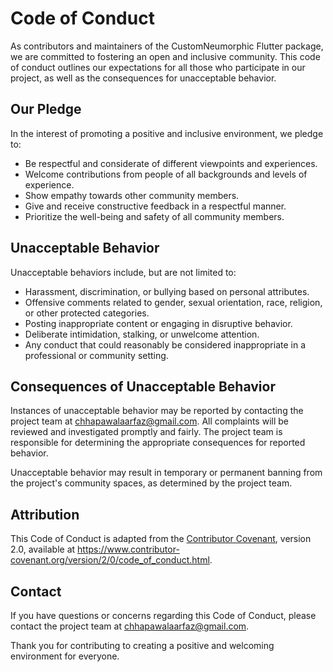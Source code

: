 # Code of Conduct

As contributors and maintainers of the CustomNeumorphic Flutter package, we are committed to fostering an open and inclusive community. This code of conduct outlines our expectations for all those who participate in our project, as well as the consequences for unacceptable behavior.

## Our Pledge

In the interest of promoting a positive and inclusive environment, we pledge to:

- Be respectful and considerate of different viewpoints and experiences.
- Welcome contributions from people of all backgrounds and levels of experience.
- Show empathy towards other community members.
- Give and receive constructive feedback in a respectful manner.
- Prioritize the well-being and safety of all community members.

## Unacceptable Behavior

Unacceptable behaviors include, but are not limited to:

- Harassment, discrimination, or bullying based on personal attributes.
- Offensive comments related to gender, sexual orientation, race, religion, or other protected categories.
- Posting inappropriate content or engaging in disruptive behavior.
- Deliberate intimidation, stalking, or unwelcome attention.
- Any conduct that could reasonably be considered inappropriate in a professional or community setting.

## Consequences of Unacceptable Behavior

Instances of unacceptable behavior may be reported by contacting the project team at chhapawalaarfaz@gmail.com. All complaints will be reviewed and investigated promptly and fairly. The project team is responsible for determining the appropriate consequences for reported behavior.

Unacceptable behavior may result in temporary or permanent banning from the project's community spaces, as determined by the project team.

## Attribution

This Code of Conduct is adapted from the [Contributor Covenant](https://www.contributor-covenant.org/version/2/0/code_of_conduct.html), version 2.0, available at https://www.contributor-covenant.org/version/2/0/code_of_conduct.html.

## Contact

If you have questions or concerns regarding this Code of Conduct, please contact the project team at chhapawalaarfaz@gmail.com.

Thank you for contributing to creating a positive and welcoming environment for everyone.
